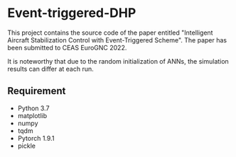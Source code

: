 # Event-triggered-DHP
This project contains the source code of the paper entitled "Intelligent Aircraft Stabilization Control with Event-Triggered Scheme". The paper has been submitted to CEAS EuroGNC 2022.

 It is noteworthy that due to the random initialization of ANNs, the simulation results can differ at each run.
## Requirement
* Python 3.7
* matplotlib
* numpy
* tqdm
* Pytorch 1.9.1
* pickle
